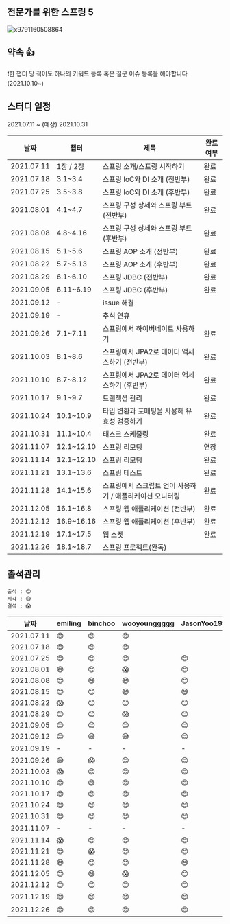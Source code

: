 
## 전문가를 위한 스프링 5
![x9791160508864](https://user-images.githubusercontent.com/30731518/124165716-159a6680-dadd-11eb-9d01-16bc609f11bd.jpg)

## 약속 👍
❗한 챕터 당 적어도 하나의 키워드 등록 혹은 질문 이슈 등록을 해야합니다 (2021.10.10~) 

## 스터디 일정
2021.07.11 ~ (예상) 2021.10.31

|날짜|챕터|제목|완료여부|
|------|---|---|---|
|2021.07.11|1장 / 2장|스프링 소개/스프링 시작하기|완료|
|2021.07.18|3.1~3.4|스프링 IoC와 DI 소개 (전반부)|완료|
|2021.07.25|3.5~3.8|스프링 IoC와 DI 소개 (후반부)|완료|
|2021.08.01|4.1~4.7|스프링 구성 상세와 스프링 부트 (전반부)|완료|
|2021.08.08|4.8~4.16|스프링 구성 상세와 스프링 부트 (후반부)|완료|
|2021.08.15|5.1~5.6|스프링 AOP 소개 (전반부)|완료|
|2021.08.22|5.7~5.13|스프링 AOP 소개 (후반부)|완료|
|2021.08.29|6.1~6.10|스프링 JDBC (전반부)|완료|
|2021.09.05|6.11~6.19|스프링 JDBC (후반부)|완료|
|2021.09.12|-|issue 해결||
|2021.09.19|-|추석 연휴||
|2021.09.26|7.1~7.11|스프링에서 하이버네이트 사용하기|완료|
|2021.10.03|8.1~8.6|스프링에서 JPA2로 데이터 액세스하기 (전반부)|완료|
|2021.10.10|8.7~8.12|스프링에서 JPA2로 데이터 액세스하기 (후반부)|완료|
|2021.10.17|9.1~9.7|트랜잭션 관리|완료|
|2021.10.24|10.1~10.9|타입 변환과 포매팅을 사용해 유효성 검증하기|완료|
|2021.10.31|11.1~10.4|태스크 스케줄링|완료|
|2021.11.07|12.1~12.10|스프링 리모팅|연장|
|2021.11.14|12.1~12.10|스프링 리모팅|완료|
|2021.11.21|13.1~13.6|스프링 테스트|완료|
|2021.11.28|14.1~15.6|스프링에서 스크립트 언어 사용하기 / 애플리케이션 모니터링|완료|
|2021.12.05|16.1~16.8|스프링 웹 애플리케이션 (전반부)|완료|
|2021.12.12|16.9~16.16|스프링 웹 애플리케이션 (후반부)|완료|
|2021.12.19|17.1~17.5|웹 소켓|완료|
|2021.12.26|18.1~18.7|스프링 프로젝트(완독)||

## 출석관리

```
출석 : 😊
지각 : 😅
결석 : 😱
```

|날짜|emiling|binchoo|wooyounggggg|JasonYoo1995|서기|
|------|---|---|---|---|---|
|2021.07.11|😊|😊|😊||@emiling|
|2021.07.18|😊|😊|😊||@wooyounggggg|
|2021.07.25|😊|😊|😊|😊|@binchoo|
|2021.08.01|😅|😊|😱|😊|@JasonYoo1995|
|2021.08.08|😊|😅|😅|😊|@emiling|
|2021.08.15|😊|😊|😅|😅|@binchoo|
|2021.08.22|😱|😊|😊|😊|@wooyounggggg|
|2021.08.29|😊|😊|😱|😊|@JasonYoo1995|
|2021.09.05|😊|😊|😊|😊|@emiling|
|2021.09.12|😊|😅|😅|😊|@wooyoungggg|
|2021.09.19|-|-|-|-|휴일|
|2021.09.26|😅|😱|😊|😊|@binchoo|
|2021.10.03|😱|😊|😊|😊|@JasonYoo1995|
|2021.10.10|😊|😅|😊|😊||
|2021.10.17|😊|😊|😊|😊||
|2021.10.24|😊|😊|😊|😊||
|2021.10.31|😊|😊|😊|😊||
|2021.11.07|-|-|-|-|휴일|
|2021.11.14|😱|😊|😊|😊||
|2021.11.21|😊|😱|😊|😊||
|2021.11.28|😅|😊|😊|😅||
|2021.12.05|😊|😅|😱|😊||
|2021.12.12|😊|😊|😊|😊||
|2021.12.19|😊|😊|😊|😊|온라인 진행|
|2021.12.26|😊|😊|😊|😊|온라인 진행|
